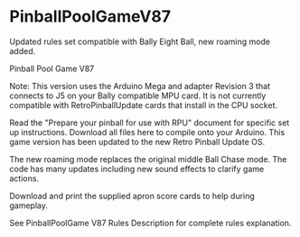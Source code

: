 # PinballPoolGameV87

Updated rules set compatible with Bally Eight Ball, new roaming mode added.

Pinball Pool Game V87

Note: This version uses the Arduino Mega and adapter Revision 3 that connects to J5 on your Bally compatible MPU card. It is not currently compatible with RetroPinballUpdate cards that install in the CPU socket.

Read the "Prepare your pinball for use with RPU" document for specific set up instructions. Download all files here to compile onto your Arduino. This game version has been updated to the new Retro Pinball Update OS.

The new roaming mode replaces the original middle Ball Chase mode. The code has many updates including new sound effects to clarify game actions.

Download and print the supplied apron score cards to help during gameplay.

See PinballPoolGame V87 Rules Description for complete rules explanation.

